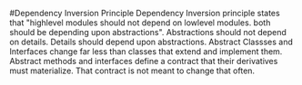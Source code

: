 #Dependency Inversion Principle
Dependency Inversion principle states that "highlevel modules should not depend on lowlevel modules. both should be depending upon abstractions".
Abstractions should not depend on details. Details should depend upon abstractions.
Abstract Classses and Interfaces change far less than classes that extend and implement them. Abstract methods and interfaces define a contract that their derivatives must materialize. That contract is not meant to change that often.